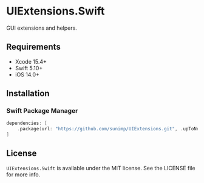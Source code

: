# UIExtensions.Swift

GUI extensions and helpers.

## Requirements

* Xcode 15.4+
* Swift 5.10+
* iOS 14.0+

## Installation

### Swift Package Manager

```swift
dependencies: [
    .package(url: "https://github.com/sunimp/UIExtensions.git", .upToNextMajor(from: "1.0.0"))
]
```

## License

`UIExtensions.Swift` is available under the MIT license. See the LICENSE file for more info.
